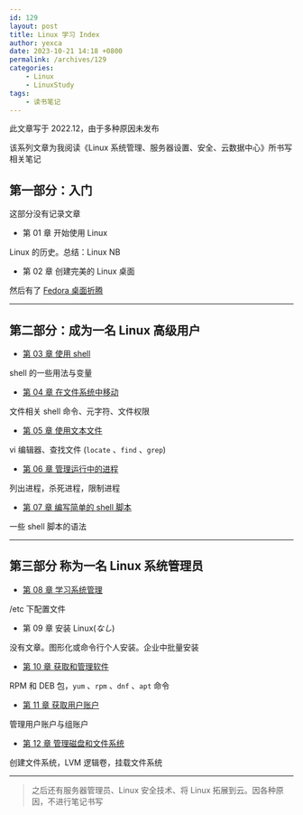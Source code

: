 ```yaml
---
id: 129
layout: post
title: Linux 学习 Index
author: yexca
date: 2023-10-21 14:18 +0800
permalink: /archives/129
categories:
    - Linux
    - LinuxStudy
tags:
    - 读书笔记
---
```


此文章写于 2022.12，由于多种原因未发布

该系列文章为我阅读《Linux 系统管理、服务器设置、安全、云数据中心》所书写相关笔记

## 第一部分：入门

这部分没有记录文章

* 第 01 章 开始使用 Linux

Linux 的历史。总结：Linux NB

* 第 02 章 创建完美的 Linux 桌面

然后有了 [Fedora 桌面折腾](https://blog.yexca.net/archives/74)

---

## 第二部分：成为一名 Linux 高级用户

* [第 03 章 使用 shell](https://blog.yexca.net/archives/69)

shell 的一些用法与变量

* [第 04 章 在文件系统中移动](https://blog.yexca.net/archives/75)

文件相关 shell 命令、元字符、文件权限

* [第 05 章 使用文本文件](https://blog.yexca.net/archives/78)

vi 编辑器、查找文件 (`locate` 、`find` 、`grep`)

* [第 06 章 管理运行中的进程](https://blog.yexca.net/archives/79)

列出进程，杀死进程，限制进程

* [第 07 章 编写简单的 shell 脚本](https://blog.yexca.net/archives/81)

一些 shell 脚本的语法

---

## 第三部分 称为一名 Linux 系统管理员

* [第 08 章 学习系统管理](https://blog.yexca.net/archives/82)

/etc 下配置文件

* 第 09 章 安装 Linux(*なし*)

没有文章。图形化或命令行个人安装。企业中批量安装

* [第 10 章 获取和管理软件](https://blog.yexca.net/archives/83)

RPM 和 DEB 包，`yum` 、`rpm` 、`dnf` 、`apt` 命令

* [第 11 章 获取用户账户](https://blog.yexca.net/archives/84)

管理用户账户与组账户

* [第 12 章 管理磁盘和文件系统](https://blog.yexca.net/archives/85)

创建文件系统，LVM 逻辑卷，挂载文件系统

---

> 之后还有服务器管理员、Linux 安全技术、将 Linux 拓展到云。因各种原因，不进行笔记书写
